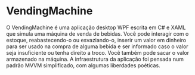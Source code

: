 # VendingMachine
O VendingMachine é uma aplicação desktop WPF escrita em C# e XAML que simula uma máquina de venda de bebidas. Você pode interagir com o estoque, reabastecendo-o ou esvaziando-o, inserir um valor em dinheiro para ser usado na compra de alguma bebida e ser informado caso o valor seja insuficiente ou tenha direito a troco. Você também pode sacar o valor armazenado na máquina. A infraestrutura da aplicação foi pensada num padrão MVVM simplificado, com algumas liberdades poéticas.
